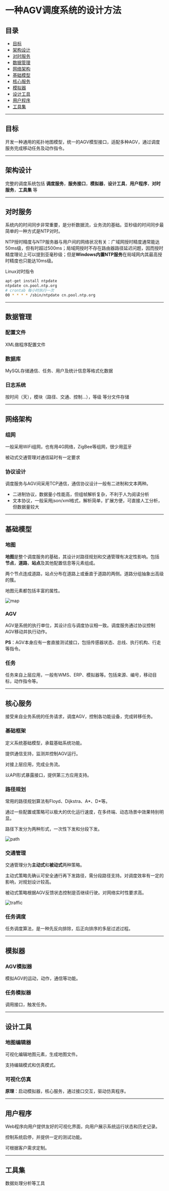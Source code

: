 # 一种AGV调度系统的设计方法

## 目录

* [目标](#目标)
* [架构设计](#架构设计)
* [对时服务](#对时服务)
* [数据管理](#数据管理)
* [网络架构](#网络架构)
* [基础模型](#基础模型)
* [核心服务](#核心服务)
* [模拟器](#模拟器)
* [设计工具](#设计工具)
* [用户程序](#用户程序)
* [工具集](#工具集)

---

## 目标

开发一种通用的拓扑地图模型，统一的AGV模型接口，适配多种AGV，通过调度服务完成移动任务及动作指令。

---

## 架构设计

完整的调度系统包括 **调度服务**，**服务接口**，**模拟器**，**设计工具**，**用户程序**，**对时服务**，**工具集** 等

---

## 对时服务

系统内的时间同步非常重要，是分析数据流，业务流的基础。亚秒级的时间同步最简单的一种方式是NTP对时。

NTP授时精度与NTP服务器与用户间的网络状况有关：广域网授时精度通常能达50ms级，但有时超过500ms；局域网授时不存在路由器路径延迟问题，因而授时精度理论上可以提到亚毫秒级；但是**Windows内置NTP服务**在局域网内其最高授时精度也只能达10ms级。

Linux对时指令

```bash
apt-get install ntpdate
ntpdate cn.pool.ntp.org
# crontab 每小时执行一次
00 * * * * /sbin/ntpdate cn.pool.ntp.org
```

---

## 数据管理

### 配置文件

XML做程序配置文件

### 数据库

MySQL存储通信、任务、用户及统计信息等格式化数据

### 日志系统

按时间（天），模块（路径、交通、控制...），等级 等分文件存储

---

## 网络架构

### 组网

一般采用WiFi组网，也有用4G网络，ZigBee等组网，很少用蓝牙

被动式交通管理对通信延时有一定要求

### 协议设计

调度服务与AGV间采用TCP通信，通信协议设计一般有二进制和文本两种。

* 二进制协议，数据量小性能高，但组帧解析复杂，不利于人为阅读分析
* 文本协议，一般采用json/xml格式，解析简单，扩展方便，可直接人工分析，但数据量较大

---

## 基础模型

### 地图

**地图**是整个调度服务的基础，其设计对路径规划和交通管理有决定性影响。包括 **节点**，**道路**，**站点**及其他配置信息等元素组成。

两个节点连成道路，站点分布在道路上或垂直于道路的两侧。道路分组抽象出高级的簇。

地图元素都包括丰富的属性。

![map](map.png)

### AGV

AGV是系统的执行单位，其设计应与调度协议相一致。调度服务通过协议控制AGV移动并执行动作。

**PS**：AGV本身应有一套直接测试接口，包括传感器状态、总线、执行机构、行走等指令。

### 任务

任务来自上层应用，一般有WMS、ERP、模拟器等。包括来源、编号，移动目标，动作指令等。

---

## 核心服务

接受来自业务系统的任务请求，调度AGV，控制各功能设备，完成转移任务。

### 基础框架

定义系统基础模型，承载基础系统功能。

提供通信支持，监测并控制AGV运行。

对接上层应用，完成业务流。

以API形式暴露接口，提供第三方应用支持。

### 路径规划

常用的路径规划算法有Floyd、Dijkstra、A*、D*等。

通过一些配置或策略可以极大的优化运行速度，在多终端、动态场景中效果特别明显。

路径下发分为两种形式，一次性下发和分段下发。

![path](path.png)

### 交通管理

交通管理分为**主动式**和**被动式**两种策略。

主动式策略先确认可安全通行再下发路径，需分段路径支持。对调度效率有一定的影响，对规划设计较高。

被动式策略根据AGV反馈状态控制是否继续行驶。对网络实时性要求高。

![traffic](traffic.png)

### 任务调度

任务调度算法，是一种先反向排除，后正向排序的多层过滤过程。

---

## 模拟器

### AGV模拟器

模拟AGV的运动，动作，通信等功能。

### 任务模拟器

调用接口，触发任务。

---

## 设计工具

### 地图编辑器

可视化编辑地图元素，生成地图文件。

支持编辑模式和仿真模式。

### 可视化仿真

**原理**：启动模拟器，核心服务，通过接口交互，驱动仿真程序。

---

## 用户程序

Web程序向用户提供友好的可视化界面，向用户展示系统运行状态和历史记录。

控制系统启停，并提供一定的测试功能。

可根据客户需求定制。

---

## 工具集

数据处理分析等工具
